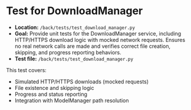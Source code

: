 # Test for DownloadManager

- **Location:** `/back/tests/test_download_manager.py`
- **Goal:** Provide unit tests for the DownloadManager service, including HTTP/HTTPS download logic with mocked network requests. Ensures no real network calls are made and verifies correct file creation, skipping, and progress reporting behaviors.
- **Test file:** `/back/tests/test_download_manager.py`

This test covers:
- Simulated HTTP/HTTPS downloads (mocked requests)
- File existence and skipping logic
- Progress and status reporting
- Integration with ModelManager path resolution

